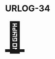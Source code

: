 # URLOG-34

<!-- Hei, Neno! Jeg lagde en ny markdown-mal som jeg håper passer bedre for URLOG. —Teodor -->

<a href="https://clickclickclick.click/" style="font-size: 10vw; text-align:center;" target="_blank"><div>🚪</div></a>